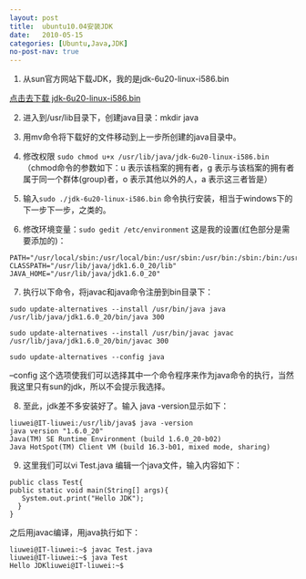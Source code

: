 ```yaml
---
layout: post
title:  ubuntu10.04安装JDK
date:   2010-05-15
categories: [Ubuntu,Java,JDK]
no-post-nav: true
---
```


1. 从sun官方网站下载JDK，我的是jdk-6u20-linux-i586.bin 

[点击去下载 jdk-6u20-linux-i586.bin](https://cds.sun.com/is-bin/INTERSHOP.enfinity/WFS/CDS-CDS_Developer-Site/en_US/-/USD/ViewFilteredProducts-SingleVariationTypeFilter?DLWidget=true&AutoWidgetDL=)

2. 进入到/usr/lib目录下，创建java目录：mkdir java

3. 用mv命令将下载好的文件移动到上一步所创建的java目录中。

4. 修改权限 `sudo chmod u+x /usr/lib/java/jdk-6u20-linux-i586.bin`（chmod命令的参数如下：u 表示该档案的拥有者，g 表示与该档案的拥有者属于同一个群体(group)者，o 表示其他以外的人，a 表示这三者皆是）

5. 输入`sudo ./jdk-6u20-linux-i586.bin` 命令执行安装，相当于windows下的下一步下一步，之类的。

6. 修改环境变量：`sudo gedit /etc/environment` 这是我的设置(红色部分是需要添加的)：

```
PATH="/usr/local/sbin:/usr/local/bin:/usr/sbin:/usr/bin:/sbin:/bin:/usr/games:/usr/lib/java/jdk1.6.0_20/bin"
CLASSPATH="/usr/lib/java/jdk1.6.0_20/lib"
JAVA_HOME="/usr/lib/java/jdk1.6.0_20"
```

7. 执行以下命令，将javac和java命令注册到bin目录下：

```
sudo update-alternatives --install /usr/bin/java java /usr/lib/java/jdk1.6.0_20/bin/java 300

sudo update-alternatives --install /usr/bin/javac javac /usr/lib/java/jdk1.6.0_20/bin/javac 300

sudo update-alternatives --config java
```

–config 这个选项使我们可以选择其中一个命令程序来作为java命令的执行，当然我这里只有sun的jdk，所以不会提示我选择。

8. 至此，jdk差不多安装好了。输入 java -version显示如下：

```
liuwei@IT-liuwei:/usr/lib/java$ java -version
java version "1.6.0_20"
Java(TM) SE Runtime Environment (build 1.6.0_20-b02)
Java HotSpot(TM) Client VM (build 16.3-b01, mixed mode, sharing)
```

9. 这里我们可以vi Test.java 编辑一个java文件，输入内容如下：

```
public class Test{
public static void main(String[] args){
   System.out.print("Hello JDK");
  }
}
```

之后用javac编译，用java执行如下：

```
liuwei@IT-liuwei:~$ javac Test.java
liuwei@IT-liuwei:~$ java Test
Hello JDKliuwei@IT-liuwei:~$
```
